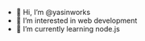 - 👋 Hi, I’m @yasinworks
- 👀 I’m interested in web development
- 🌱 I’m currently learning node.js

<!---
yasinworks/yasinworks is a ✨ special ✨ repository because its `README.md` (this file) appears on your GitHub profile.
You can click the Preview link to take a look at your changes.
--->
